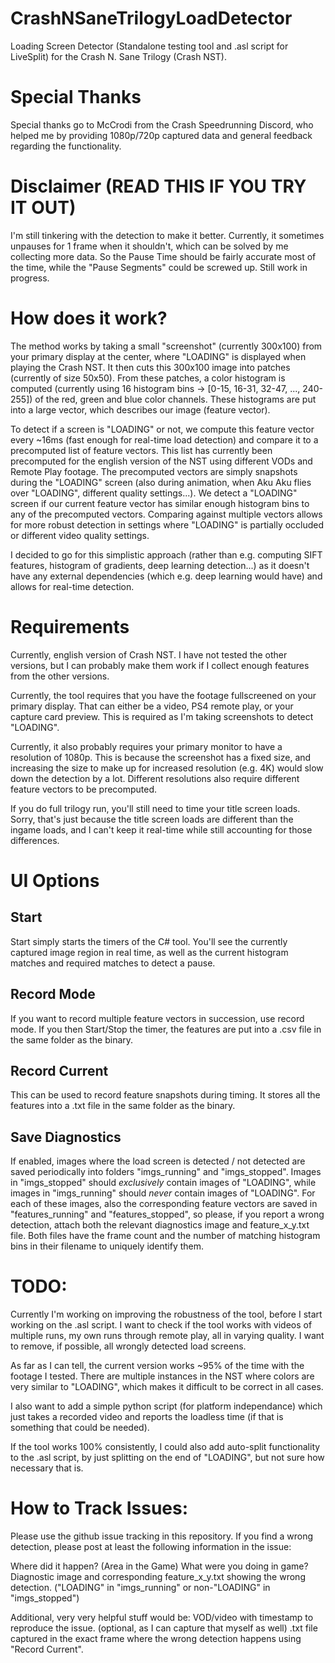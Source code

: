 # CrashNSaneTrilogyLoadDetector
Loading Screen Detector (Standalone testing tool and .asl script for LiveSplit) for the Crash N. Sane Trilogy (Crash NST).

# Special Thanks
Special thanks go to McCrodi from the Crash Speedrunning Discord, who helped me by providing 1080p/720p captured data and general feedback regarding the functionality.

# Disclaimer (READ THIS IF YOU TRY IT OUT)
I'm still tinkering with the detection to make it better. Currently, it sometimes unpauses for 1 frame when it shouldn't, which can be solved by me collecting more data. So the Pause Time should be fairly accurate most of the time, while the "Pause Segments" could be screwed up. Still work in progress.

# How does it work?
The method works by taking a small "screenshot" (currently 300x100) from your primary display at the center, where "LOADING" is displayed when playing the Crash NST. It then cuts this 300x100 image into patches (currently of size 50x50). From these patches, a color histogram is computed (currently using 16 histogram bins -> [0-15, 16-31, 32-47, ..., 240-255]) of the red, green and blue color channels. These histograms are put into a large vector, which describes our image (feature vector).

To detect if a screen is "LOADING" or not, we compute this feature vector every ~16ms (fast enough for real-time load detection) and compare it to a precomputed list of feature vectors. This list has currently been precomputed for the english version of the NST using different VODs and Remote Play footage. The precomputed vectors are simply snapshots during the "LOADING" screen (also during animation, when Aku Aku flies over "LOADING", different quality settings...).
We detect a "LOADING" screen if our current feature vector has similar enough histogram bins to any of the precomputed vectors. Comparing against multiple vectors allows for more robust detection in settings where "LOADING" is partially occluded or different video quality settings.

I decided to go for this simplistic approach (rather than e.g. computing SIFT features, histogram of gradients, deep learning detection...) as it doesn't have any external dependencies (which e.g. deep learning would have) and allows for real-time detection.

# Requirements

Currently, english version of Crash NST. I have not tested the other versions, but I can probably make them work if I collect enough features from the other versions.

Currently, the tool requires that you have the footage fullscreened on your primary display. That can either be a video, PS4 remote play, or your capture card preview. This is required as I'm taking screenshots to detect "LOADING".

Currently, it also probably requires your primary monitor to have a resolution of 1080p. This is because the screenshot has a fixed size, and increasing the size to make up for increased resolution (e.g. 4K) would slow down the detection by a lot. Different resolutions also require different feature vectors to be precomputed.

If you do full trilogy run, you'll still need to time your title screen loads. Sorry, that's just because the title screen loads are different than the ingame loads, and I can't keep it real-time while still accounting for those differences.

# UI Options
## Start
Start simply starts the timers of the C# tool. You'll see the currently captured image region in real time, as well as the current histogram matches and required matches to detect a pause.

## Record Mode
If you want to record multiple feature vectors in succession, use record mode. If you then Start/Stop the timer, the features are put into a .csv file in the same folder as the binary.

## Record Current
This can be used to record feature snapshots during timing. It stores all the features into a .txt file in the same folder as the binary.

## Save Diagnostics
If enabled, images where the load screen is detected / not detected are saved periodically into folders "imgs_running" and "imgs_stopped". Images in "imgs_stopped" should *exclusively* contain images of "LOADING", while images in "imgs_running" should *never* contain images of "LOADING".
For each of these images, also the corresponding feature vectors are saved in "features_running" and "features_stopped", so please, if you report a wrong detection, attach both the relevant diagnostics image and feature_x_y.txt file. Both files have the frame count and the number of matching histogram bins in their filename to uniquely identify them.


# TODO:
Currently I'm working on improving the robustness of the tool, before I start working on the .asl script. I want to check if the tool works with videos of multiple runs, my own runs through remote play, all in varying quality. I want to remove, if possible, all wrongly detected load screens.

As far as I can tell, the current version works ~95% of the time with the footage I tested. There are multiple instances in the NST where colors are very similar to "LOADING", which makes it difficult to be correct in all cases.

I also want to add a simple python script (for platform independance) which just takes a recorded video and reports the loadless time (if that is something that could be needed).

If the tool works 100% consistently, I could also add auto-split functionality to the .asl script, by just splitting on the end of "LOADING", but not sure how necessary that is.

# How to Track Issues:
Please use the github issue tracking in this repository. If you find a wrong detection, please post at least the following information in the issue:

Where did it happen? (Area in the Game)
What were you doing in game?
Diagnostic image and corresponding feature_x_y.txt showing the wrong detection. ("LOADING" in "imgs_running" or non-"LOADING" in "imgs_stopped")

Additional, very very helpful stuff would be:
VOD/video with timestamp to reproduce the issue.
(optional, as I can capture that myself as well) .txt file captured in the exact frame where the wrong detection happens using "Record Current".
